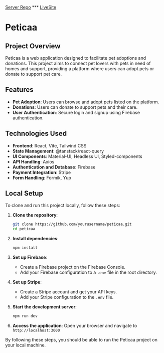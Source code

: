 [Server Repo](https://github.com/rahe01/PetHouse-Server) *** [LiveSite](https://peticaa.web.app/)



# Peticaa

## Project Overview
Peticaa is a web application designed to facilitate pet adoptions and donations. This project aims to connect pet lovers with pets in need of homes and support, providing a platform where users can adopt pets or donate to support pet care.

## Features
- **Pet Adoption**: Users can browse and adopt pets listed on the platform.
- **Donations**: Users can donate to support pets and their care.
- **User Authentication**: Secure login and signup using Firebase authentication.

## Technologies Used
- **Frontend**: React, Vite, Tailwind CSS
- **State Management**: @tanstack/react-query
- **UI Components**: Material-UI, Headless UI, Styled-components
- **API Handling**: Axios
- **Authentication and Database**: Firebase
- **Payment Integration**: Stripe
- **Form Handling**: Formik, Yup

## Local Setup
To clone and run this project locally, follow these steps:

1. **Clone the repository**:
    ```bash
    git clone https://github.com/yourusername/peticaa.git
    cd peticaa
    ```

2. **Install dependencies**:
    ```bash
    npm install
    ```

3. **Set up Firebase**:
    - Create a Firebase project on the Firebase Console.
    - Add your Firebase configuration to a `.env` file in the root directory.

4. **Set up Stripe**:
    - Create a Stripe account and get your API keys.
    - Add your Stripe configuration to the `.env` file.

5. **Start the development server**:
    ```bash
    npm run dev
    ```

6. **Access the application**:
    Open your browser and navigate to `http://localhost:3000`

By following these steps, you should be able to run the Peticaa project on your local machine.
